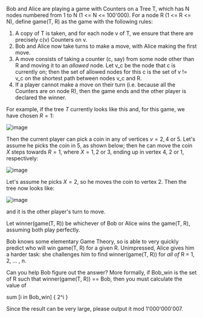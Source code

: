 Bob and Alice are playing a game with Counters on a Tree T, which has N nodes numbered from 1 to N (1 <= N <= 100'000).  For a node R (1 <= R <= N), define game(T, R) as the game with the following rules:

1) A copy of T is taken, and for each node v of T, we ensure that there are precisely c(v) Counters on v.
2) Bob and Alice now take turns to make a move, with Alice making the first move.
3) A move consists of taking a counter (c, say) from some node other than R and moving it to an *allowed* node.  Let v_c be the node that c is currently on; then the set of allowed nodes for this c is the set of v != v_c on the shortest path between nodes v_c and R.
4) If a player cannot make a move on their turn (i.e. because all the Counters are on node R), then the game ends and the other player is declared the winner.

For example, if the tree $T$ currently looks like this and, for this game, we have chosen $R=1$:

![image](http://campus.codechef.com/SITJMADM/content/COUNTREE-move-example1of3.png)

Then the current player can pick a coin in any of vertices $v = 2, 4$ or $5$.  Let's assume he picks the coin in $5$, as shown below; then he can move the coin $X$ steps towards $R=1$, where $X=1,2$ or $3$, ending up in vertex $4$, $2$ or $1$, respectively:

![image](http://campus.codechef.com/SITJMADM/content/COUNTREE-move-example2of3.png)

Let's assume he picks $X=2$, so he moves the coin to vertex $2$.  Then the tree now looks like:

![image](http://campus.codechef.com/SITJMADM/content/COUNTREE-move-example3of3.png)

and it is the other player's turn to move.

Let winner(game(T, R)) be whichever of Bob or Alice wins the game(T, R), assuming both play perfectly.

Bob knows some elementary Game Theory, so is able to very quickly predict who will win game(T, R) for a given R.  Unimpressed, Alice gives him a harder task: she challenges him to find winner(game(T, R)) for *all of* R = 1, 2, ... , n.

Can you help Bob figure out the answer? More formally, if Bob_win is the set of R such that winner(game(T, R)) == Bob, then you must calculate the value of

sum [i in Bob_win] { 2^i }

Since the result can be very large, please output it mod 1'000'000'007.
